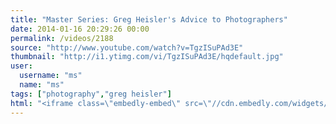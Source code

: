 ```yaml
---
title: "Master Series: Greg Heisler's Advice to Photographers"
date: 2014-01-16 20:29:26 00:00
permalink: /videos/2188
source: "http://www.youtube.com/watch?v=TgzISuPAd3E"
thumbnail: "http://i1.ytimg.com/vi/TgzISuPAd3E/hqdefault.jpg"
user:
  username: "ms"
  name: "ms"
tags: ["photography","greg heisler"]
html: "<iframe class=\"embedly-embed\" src=\"//cdn.embedly.com/widgets/media.html?src=http%3A%2F%2Fwww.youtube.com%2Fembed%2FTgzISuPAd3E%3Fwmode%3Dtransparent%26feature%3Doembed&url=http%3A%2F%2Fwww.youtube.com%2Fwatch%3Fv%3DTgzISuPAd3E&image=http%3A%2F%2Fi1.ytimg.com%2Fvi%2FTgzISuPAd3E%2Fhqdefault.jpg&key=950020ba825211e1a0764040d3dc5c07&type=text%2Fhtml&schema=youtube\" width=\"854\" height=\"480\" scrolling=\"no\" frameborder=\"0\" allowfullscreen></iframe>"
---
```


